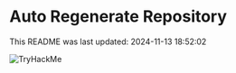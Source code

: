 # Auto Regenerate Repository

This README was last updated: 2024-11-13 18:52:02

 ![TryHackMe](https://tryhackme.com/badge/533634)